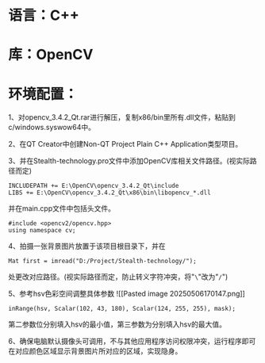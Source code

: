 # 语言：C++

# 库：OpenCV

# 环境配置：

1、对opencv_3.4.2_Qt.rar进行解压，复制x86/bin里所有.dll文件，粘贴到c/windows.syswow64中。

2、在QT Creator中创建Non-QT Project Plain C++ Application类型项目。

3、并在Stealth-technology.pro文件中添加OpenCV库相关文件路径。(视实际路径而定)
```
INCLUDEPATH += E:\OpenCV\opencv_3.4.2_Qt\include
LIBS += E:\OpenCV\opencv_3.4.2_Qt\x86\bin\libopencv_*.dll
```
并在main.cpp文件中包括头文件。
```
#include <opencv2/opencv.hpp>
using namespace cv;
```

4、拍摄一张背景图片放置于该项目根目录下，并在
```
Mat first = imread("D:/Project/Stealth-technology/");
```
处更改对应路径。(视实际路径而定，防止转义字符冲突，将"`\`"改为"`/`")

5、参考hsv色彩空间调整具体参数
![[Pasted image 20250506170147.png]]
```
inRange(hsv, Scalar(102, 43, 180), Scalar(124, 255, 255), mask);
```
第二参数位分别填入hsv的最小值，第三参数为分别填入hsv的最大值。

6、确保电脑默认摄像头可调用，不与其他应用程序访问权限冲突，运行程序即可在对应颜色区域显示背景图片所对应的区域，实现隐身。
